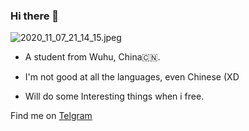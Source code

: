 ### Hi there 👋

![2020_11_07_21_14_15.jpeg](https://i.loli.net/2021/05/17/clyzpOFZGXoVW5f.jpg)


- A student from Wuhu, China🇨🇳.

- I'm not good at all the languages, even Chinese (XD

- Will do some Interesting things when i free.

Find me on [Telgram](https://t.me/SoilZhu80)
